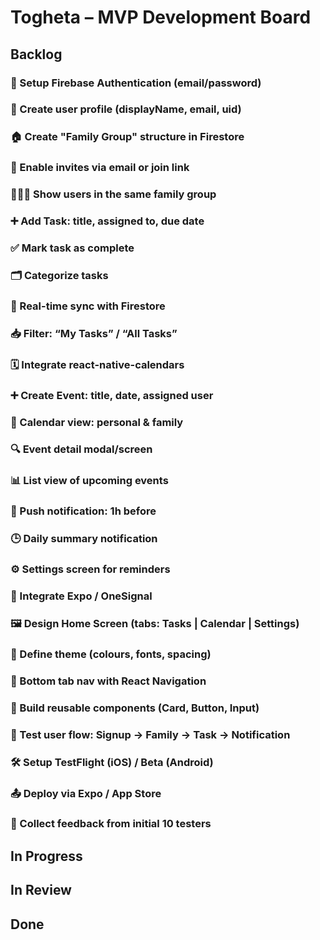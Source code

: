 # Togheta – MVP Development Board

## Backlog
### 🔐 Setup Firebase Authentication (email/password)
### 👤 Create user profile (displayName, email, uid)
### 🏠 Create "Family Group" structure in Firestore
### 📩 Enable invites via email or join link
### 👨‍👩‍👧 Show users in the same family group

### ➕ Add Task: title, assigned to, due date
### ✅ Mark task as complete
### 🗂 Categorize tasks
### 🔄 Real-time sync with Firestore
### 📥 Filter: “My Tasks” / “All Tasks”

### 🗓 Integrate react-native-calendars
### ➕ Create Event: title, date, assigned user
### 🧑 Calendar view: personal & family
### 🔍 Event detail modal/screen
### 📊 List view of upcoming events

### 🔔 Push notification: 1h before
### 🕒 Daily summary notification
### ⚙️ Settings screen for reminders
### 🚀 Integrate Expo / OneSignal

### 🖼 Design Home Screen (tabs: Tasks | Calendar | Settings)
### 🎨 Define theme (colours, fonts, spacing)
### 🧭 Bottom tab nav with React Navigation
### 🧩 Build reusable components (Card, Button, Input)

### 🧪 Test user flow: Signup → Family → Task → Notification
### 🛠 Setup TestFlight (iOS) / Beta (Android)
### 📤 Deploy via Expo / App Store
### 📝 Collect feedback from initial 10 testers

## In Progress

## In Review

## Done